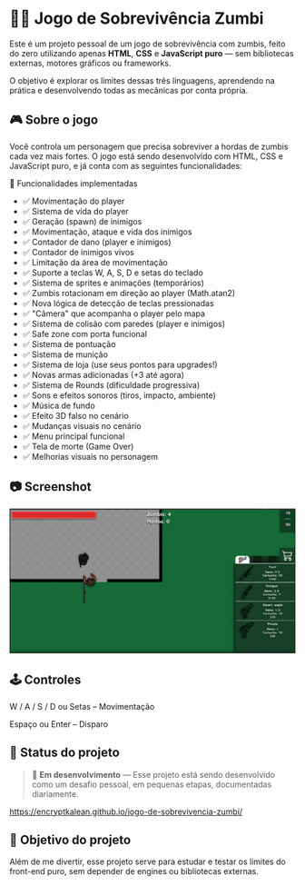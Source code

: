 # 🧟‍♂️ Jogo de Sobrevivência Zumbi

Este é um projeto pessoal de um jogo de sobrevivência com zumbis, feito do zero utilizando apenas **HTML**, **CSS** e **JavaScript puro** — sem bibliotecas externas, motores gráficos ou frameworks.

O objetivo é explorar os limites dessas três linguagens, aprendendo na prática e desenvolvendo todas as mecânicas por conta própria.


## 🎮 Sobre o jogo

Você controla um personagem que precisa sobreviver a hordas de zumbis cada vez mais fortes. O jogo está sendo desenvolvido com HTML, CSS e JavaScript puro, e já conta com as seguintes funcionalidades:

🔧 Funcionalidades implementadas

- ✅ Movimentação do player
- ✅ Sistema de vida do player
- ✅ Geração (spawn) de inimigos
- ✅ Movimentação, ataque e vida dos inimigos
- ✅ Contador de dano (player e inimigos)
- ✅ Contador de inimigos vivos
- ✅ Limitação da área de movimentação
- ✅ Suporte a teclas W, A, S, D e setas do teclado
- ✅ Sistema de sprites e animações (temporários)
- ✅ Zumbis rotacionam em direção ao player (Math.atan2)
- ✅ Nova lógica de detecção de teclas pressionadas
- ✅ "Câmera" que acompanha o player pelo mapa
- ✅ Sistema de colisão com paredes (player e inimigos)
- ✅ Safe zone com porta funcional
- ✅ Sistema de pontuação
- ✅ Sistema de munição
- ✅ Sistema de loja (use seus pontos para upgrades!)
- ✅ Novas armas adicionadas (+3 até agora)
- ✅ Sistema de Rounds (dificuldade progressiva)
- ✅ Sons e efeitos sonoros (tiros, impacto, ambiente)
- ✅ Música de fundo
- ✅ Efeito 3D falso no cenário
- ✅ Mudanças visuais no cenário
- ✅ Menu principal funcional
- ✅ Tela de morte (Game Over)
- ✅ Melhorias visuais no personagem


## 📷 Screenshot

![Preview do jogo](https://github.com/EncryptKalean/jogo-de-sobrevivencia-zumbi/blob/main/screenshot.png?raw=true)


## 🕹️ Controles

W / A / S / D ou Setas – Movimentação

Espaço ou Enter – Disparo


## 🚧 Status do projeto

> 🔨 **Em desenvolvimento** — Esse projeto está sendo desenvolvido como um desafio pessoal, em pequenas etapas, documentadas diariamente.

https://encryptkalean.github.io/jogo-de-sobrevivencia-zumbi/


## 📌 Objetivo do projeto

Além de me divertir, esse projeto serve para estudar e testar os limites do front-end puro, sem depender de engines ou bibliotecas externas.
